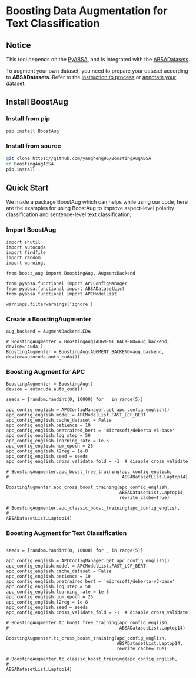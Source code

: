 # Boosting Data Augmentation for Text Classification

## Notice
This tool depends on the [PyABSA](https://github.com/yangheng95/PyABSA), 
and is integrated with the [ABSADatasets](https://github.com/yangheng95/ABSADatasets).

To augment your own dataset, you need to prepare your dataset according to **ABSADatasets**.
Refer to the [instruction to process](https://github.com/yangheng95/ABSADatasets) 
or [annotate your dataset](https://github.com/yangheng95/ABSADatasets/tree/v1.2/DPT).

## Install BoostAug

### Install from pip

```bash
pip install BoostAug
```

### Install from source

```bash
git clone https://github.com/yangheng95/BoostingAugABSA
cd BoostingAugABSA
pip install .
```

## Quick Start

We made a package BoostAug which can helps while using our code, here are the examples for using BoostAug to improve
aspect-level polarity classification and sentence-level text classification,

### Import BoostAug

```python3
import shutil
import autocuda
import findfile
import random
import warnings

from boost_aug import BoostingAug, AugmentBackend

from pyabsa.functional import APCConfigManager
from pyabsa.functional import ABSADatasetList
from pyabsa.functional import APCModelList

warnings.filterwarnings('ignore')
```

### Create a BoostingAugmenter
```python3
aug_backend = AugmentBackend.EDA

# BoostingAugmenter = BoostingAug(AUGMENT_BACKEND=aug_backend, device='cuda')
BoostingAugmenter = BoostingAug(AUGMENT_BACKEND=aug_backend, device=autocuda.auto_cuda())

```

### Boosting Augment for APC

```python3
BoostingAugmenter = BoostingAug()
device = autocuda.auto_cuda()

seeds = [random.randint(0, 10000) for _ in range(5)]

apc_config_english = APCConfigManager.get_apc_config_english()
apc_config_english.model = APCModelList.FAST_LCF_BERT
apc_config_english.cache_dataset = False
apc_config_english.patience = 10
apc_config_english.pretrained_bert = 'microsoft/deberta-v3-base'
apc_config_english.log_step = 50
apc_config_english.learning_rate = 1e-5
apc_config_english.num_epoch = 25
apc_config_english.l2reg = 1e-8
apc_config_english.seed = seeds
apc_config_english.cross_validate_fold = -1  # disable cross_validate

# BoostingAugmenter.apc_boost_free_training(apc_config_english,
#                                           ABSADatasetList.Laptop14)

BoostingAugmenter.apc_cross_boost_training(apc_config_english,
                                           ABSADatasetList.Laptop14,
                                           rewrite_cache=True)

# BoostingAugmenter.apc_classic_boost_training(apc_config_english,
#                                              ABSADatasetList.Laptop14)

```

### Boosting Augment for Text Classification

```python3

seeds = [random.randint(0, 10000) for _ in range(5)]

apc_config_english = APCConfigManager.get_apc_config_english()
apc_config_english.model = APCModelList.FAST_LCF_BERT
apc_config_english.cache_dataset = False
apc_config_english.patience = 10
apc_config_english.pretrained_bert = 'microsoft/deberta-v3-base'
apc_config_english.log_step = 50
apc_config_english.learning_rate = 1e-5
apc_config_english.num_epoch = 25
apc_config_english.l2reg = 1e-8
apc_config_english.seed = seeds
apc_config_english.cross_validate_fold = -1  # disable cross_validate

# BoostingAugmenter.tc_boost_free_training(apc_config_english,
#                                          ABSADatasetList.Laptop14)

BoostingAugmenter.tc_cross_boost_training(apc_config_english,
                                          ABSADatasetList.Laptop14,
                                          rewrite_cache=True)

# BoostingAugmenter.tc_classic_boost_training(apc_config_english,
#                                             ABSADatasetList.Laptop14)
```
